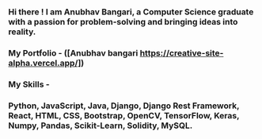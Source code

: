 ### Hi there ! I am Anubhav Bangari, a Computer Science graduate with a passion for problem-solving and bringing ideas into reality.

### My Portfolio - ([Anubhav bangari https://creative-site-alpha.vercel.app/])

### My Skills - 

### Python, JavaScript, Java, Django, Django Rest Framework, React, HTML, CSS, Bootstrap, OpenCV, TensorFlow, Keras, Numpy, Pandas, Scikit-Learn, Solidity, MySQL.

<!--
**AnubhavBangari3/AnubhavBangari3** is a ✨ _special_ ✨ repository because its `README.md` (this file) appears on your GitHub profile.

Here are some ideas to get you started:

- 🔭 I’m currently working on ...
- 🌱 I’m currently learning ...
- 👯 I’m looking to collaborate on ...
- 🤔 I’m looking for help with ...
- 💬 Ask me about ...
- 📫 How to reach me: ...
- 😄 Pronouns: ...
- ⚡ Fun fact: ...
-->
